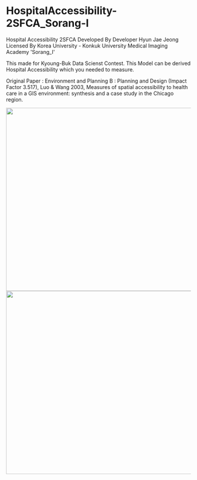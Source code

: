 # HospitalAccessibility-2SFCA_Sorang-I

Hospital Accessibility 2SFCA 
Developed By Developer Hyun Jae Jeong
Licensed By Korea University - Konkuk University Medical Imaging Academy 'Sorang_I'

This made for Kyoung-Buk Data Scienst Contest.
This Model can be derived Hospital Accessibility which you needed to measure.

Original Paper : Environment and Planning B : Planning and Design (Impact Factor 3.517), Luo & Wang 2003,
Measures of spatial accessibility to health care in a GIS environment: synthesis and a case study in the Chicago region.

<img src="https://user-images.githubusercontent.com/60058713/130456231-a96fa83a-aeb4-4040-8e23-6f6c9d0eb2e5.png" width="800" height="500"/>
<img src="https://user-images.githubusercontent.com/60058713/130456597-9174eaff-a9be-419c-aab5-f1bbf8acaba5.png" width="800" height="500"/>
